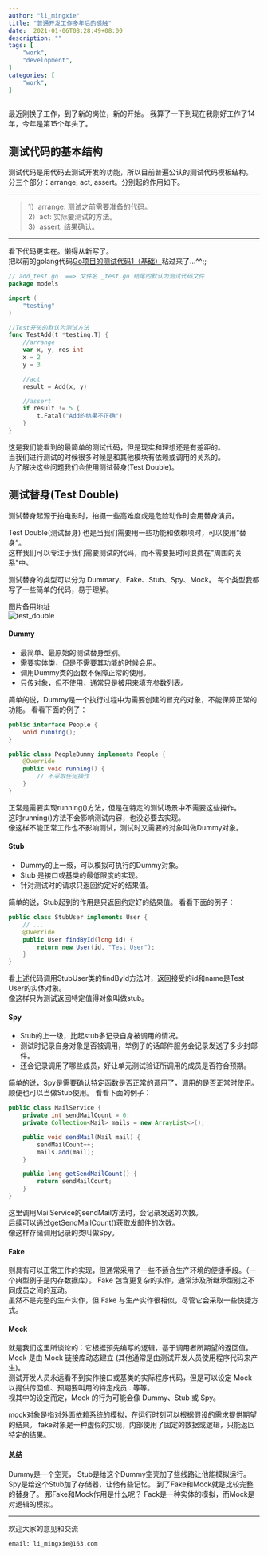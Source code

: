 ```yaml
---
author: "li_mingxie"
title: "普通开发工作多年后的感触"
date:  2021-01-06T08:28:49+08:00
description: ""
tags: [
    "work",
    "development",
]
categories: [
    "work",
]
---
```


最近刚换了工作，到了新的岗位，新的开始。
我算了一下到现在我刚好工作了14年，今年是第15个年头了。 <!--more-->  

## **测试代码的基本结构**

测试代码是用代码去测试开发的功能，所以目前普遍公认的测试代码模板结构。  
分三个部分：arrange, act, assert。分别起的作用如下。

------

> 1）arrange: 测试之前需要准备的代码。  
> 2）act: 实际要测试的方法。  
> 3）assert: 结果确认。  

-----




看下代码更实在。懒得从新写了。  
把以前的golang代码[Go项目的测试代码1（基础）](https://limingxie.github.io/go/my_go_test/)粘过来了...^^;;

```go
// add_test.go  ==> 文件名 _test.go 结尾的默认为测试代码文件
package models

import (
	"testing"
)

//Test开头的默认为测试方法
func TestAdd(t *testing.T) {
	//arrange
	var x, y, res int
	x = 2
	y = 3

	//act
	result = Add(x, y)

	//assert
	if result != 5 {
		t.Fatal("Add的结果不正确")
	}
}
```

这是我们能看到的最简单的测试代码，但是现实和理想还是有差距的。  
当我们进行测试的时候很多时候是和其他模块有依赖或调用的关系的。  
为了解决这些问题我们会使用测试替身(Test Double)。

## **测试替身(Test Double)**

测试替身起源于拍电影时，拍摄一些高难度或是危险动作时会用替身演员。  

Test Double(测试替身) 也是当我们需要用一些功能和依赖项时，可以使用“替身”。  
这样我们可以专注于我们需要测试的代码，而不需要把时间浪费在"周围的关系"中。  

测试替身的类型可以分为 Dummary、Fake、Stub、Spy、Mock。
每个类型我都写了一些简单的代码，易于理解。

[图片备用地址](https://limingxie.github.io/images/c_sharp/test_double.png)  
![test_double](https://mingxie-blog.oss-cn-beijing.aliyuncs.com/image/c_sharp/test_double.png)

#### Dummy
+ 最简单、最原始的测试替身型别。
+ 需要实体类，但是不需要其功能的时候会用。
+ 调用Dummy类的函数不保障正常的使用。
+ 只传对象，但不使用，通常只是被用来填充参数列表。

简单的说，Dummy是一个执行过程中为需要创建的冒充的对象，不能保障正常的功能。
看看下面的例子：

```java
public interface People {
    void running();
}

public class PeopleDummy implements People {
    @Override
    public void running() {
        // 不采取任何操作
    }
}
```

正常是需要实现running()方法，但是在特定的测试场景中不需要这些操作。  
这时running()方法不会影响测试内容，也没必要去实现。  
像这样不能正常工作也不影响测试，测试时又需要的对象叫做Dummy对象。  

#### Stub
+ Dummy的上一级，可以模拟可执行的Dummy对象。
+ Stub 是接口或基类的最低限度的实现。
+ 针对测试时的请求只返回约定好的结果值。  

简单的说，Stub起到的作用是只返回约定好的结果值。
看看下面的例子：

```java
public class StubUser implements User {
    // ...
    @Override
    public User findById(long id) {
        return new User(id, "Test User");
    }
}
```

看上述代码调用StubUser类的findById方法时，返回接受的id和name是Test User的实体对象。  
像这样只为测试返回特定值得对象叫做stub。

#### Spy
+ Stub的上一级，比起stub多记录自身被调用的情况。
+ 测试时记录自身对象是否被调用，举例子的话邮件服务会记录发送了多少封邮件。  
+ 还会记录调用了哪些成员，好让单元测试验证所调用的成员是否符合预期。

简单的说，Spy是需要确认特定函数是否正常的调用了，调用的是否正常时使用。  
顺便也可以当做Stub使用。
看看下面的例子：

```java
public class MailService {
    private int sendMailCount = 0;
    private Collection<Mail> mails = new ArrayList<>();

    public void sendMail(Mail mail) {
        sendMailCount++;
        mails.add(mail);
    }

    public long getSendMailCount() {
        return sendMailCount;
    }
}
```

这里调用MailService的sendMail方法时，会记录发送的次数。  
后续可以通过getSendMailCount()获取发邮件的次数。  
像这样存储调用记录的类叫做Spy。

#### Fake
则具有可以正常工作的实现，但通常采用了一些不适合生产环境的便捷手段。（一个典型例子是内存数据库）。
Fake 包含更复杂的实作，通常涉及所继承型别之不同成员之间的互动。  
虽然不是完整的生产实作，但 Fake 与生产实作很相似，尽管它会采取一些快捷方式。

#### Mock
就是我们这里所谈论的：它根据预先编写的逻辑，基于调用者所期望的返回值。
Mock 是由 Mock 链接库动态建立 (其他通常是由测试开发人员使用程序代码来产生)。  
测试开发人员永远看不到实作接口或基类的实际程序代码，但是可以设定 Mock 以提供传回值、预期要叫用的特定成员...等等。  
视其中的设定而定，Mock 的行为可能会像 Dummy、Stub 或 Spy。


mock对象是指对外面依赖系统的模拟，在运行时刻可以根据假设的需求提供期望的结果。
fake对象是一种虚假的实现，内部使用了固定的数据或逻辑，只能返回特定的结果。



#### 总结
Dummy是一个空壳，
Stub是给这个Dummy空壳加了些线路让他能模拟运行。
Spy是给这个Stub加了存储器，让他有些记忆。
到了Fake和Mock就是比较完整的替身了。
那Fake和Mock作用是什么呢？
Fack是一种实体的模拟，而Mock是对逻辑的模拟。

----------------------------------------------
欢迎大家的意见和交流

`email: li_mingxie@163.com`